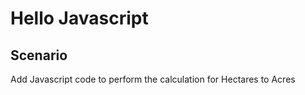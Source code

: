# Hello Javascript


## Scenario
 Add Javascript code to perform the calculation for Hectares to Acres
